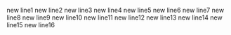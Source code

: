 new line1
new line2
new line3
new line4
new line5
new line6
new line7
new line8
new line9
new line10
new line11
new line12
new line13
new line14
new line15
new line16


